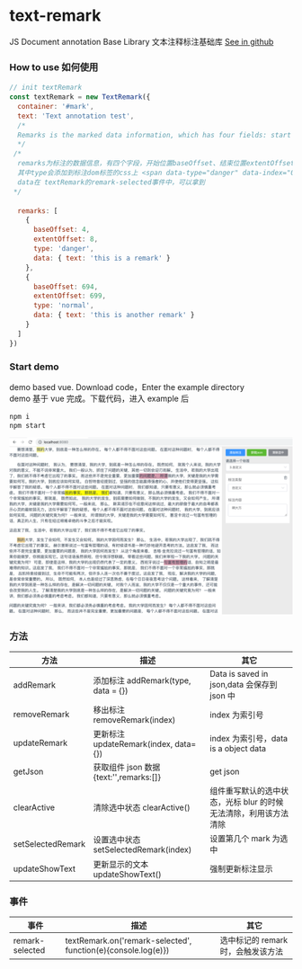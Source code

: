 # text-remark

JS Document annotation Base Library 文本注释标注基础库  [See in github](https://github.com/yaotaiyang/text-remark/)

### How to use 如何使用

```js
// init textRemark
const textRemark = new TextRemark({
  container: '#mark',
  text: 'Text annotation test',
  /*
  Remarks is the marked data information, which has four fields: start position(baseoffset), end position(extentoffset), type and JSON data.Where type will be added to CSS marked with DOM tag <span data-type="danger" data-index="0" class="text-remark-tag text-remark-danger">this metting</span>,Data can be obtained in the remark selected event of textremark
  */
 /*
  remarks为标注的数据信息，有四个字段，开始位置baseOffset、结束位置extentOffset、类型、json数据
  其中type会添加到标注dom标签的css上 <span data-type="danger" data-index="0" class="text-remark-tag text-remark-danger">此次会议</span>
  data在 textRemark的remark-selected事件中，可以拿到
 */

  remarks: [
    {
      baseOffset: 4,
      extentOffset: 8,
      type: 'danger',
      data: { text: 'this is a remark' }
    },
    {
      baseOffset: 694,
      extentOffset: 699,
      type: 'normal',
      data: { text: 'this is another remark' }
    }
  ]
})
```

### Start demo

demo based vue. Download code，Enter the example directory   
demo 基于 vue 完成。下载代码，进入 example 后

```
npm i
npm start
```

![text-remark](https://github.com/yaotaiyang/text-remark/raw/main/text-remark.png)

### 方法

| 方法              | 描述                                    | 其它                                                             |
| ----------------- | --------------------------------------- | ---------------------------------------------------------------- |
| addRemark         | 添加标注 addRemark(type, data = {})     | Data is saved in json,data 会保存到 json 中                                            |
| removeRemark      | 移出标注 removeRemark(index)            | index 为索引号                                                   |
| updateRemark      | 更新标注 updateRemark(index, data={})   | index 为索引号，data is a object data                             |
| getJson           | 获取组件 json 数据 {text:'',remarks:[]} | get json                                                  |
| clearActive       | 清除选中状态 clearActive()              | 组件重写默认的选中状态，光标 blur 的时候无法清除，利用该方法清除 |
| setSelectedRemark | 设置选中状态 setSelectedRemark(index)   | 设置第几个 mark 为选中                                           |
| updateShowText    | 更新显示的文本 updateShowText()         | 强制更新标注显示                                                 |

### 事件

| 事件            | 描述                                                          | 其它                               |
| --------------- | ------------------------------------------------------------- | ---------------------------------- |
| remark-selected | textRemark.on('remark-selected', function(e){console.log(e)}) | 选中标记的 remark 时，会触发该方法 |
